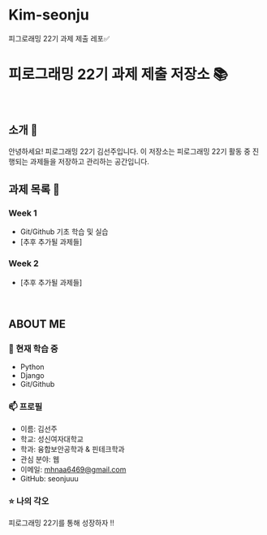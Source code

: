# Kim-seonju
피그로래밍 22기 과제 제출 레포✅
# 피로그래밍 22기 과제 제출 저장소 📚
<br>

## 소개 🚀
안녕하세요! 피로그래밍 22기 김선주입니다.
이 저장소는 피로그래밍 22기 활동 중 진행되는 과제들을 저장하고 관리하는 공간입니다.
<br>

## 과제 목록 📕
### Week 1
- Git/Github 기초 학습 및 실습
- [추후 추가될 과제들]

### Week 2
- [추후 추가될 과제들]
<br>

## ABOUT ME
### 🌱 현재 학습 중
- Python
- Django
- Git/Github

### 📫 프로필
- 이름: 김선주
- 학교: 성신여자대학교
- 학과: 융합보안공학과 & 핀테크학과
- 관심 분야: 웹
- 이메일: mhnaa6469@gmail.com
- GitHub: seonjuuu

### ⭐ 나의 각오
피로그래밍 22기를 통해 성장하자 !!